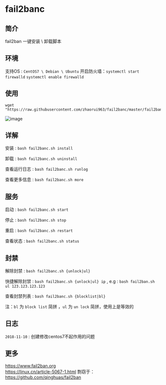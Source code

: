 # fail2banc
简介
---
fail2ban 一键安装 \ 卸载脚本

环境
---
支持OS : `CentOS7 \ Debian \ Ubuntu` 
开启防火墙：`systemctl start firewalld`
`systemctl enable firewalld`

使用
---
```
wget "https://raw.githubusercontent.com/zhaorui963/fail2banc/master/fail2banc.sh"
```
![image](https://i.loli.net/2018/02/15/5a8533967e7f1.png)

详解
---
安装 : `bash fail2banc.sh install`

卸载 : `bash fail2banc.sh uninstall`

查看运行日志 : `bash fail2banc.sh runlog`

查看更多信息 : `bash fail2banc.sh more`

服务
---
启动 : `bash fail2banc.sh start`

停止 : `bash fail2banc.sh stop`

重启 : `bash fail2banc.sh restart`

查看状态 : `bash fail2banc.sh status`

封禁
---
解除封禁 : `bash fail2banc.sh {unlock|ul}`

快捷解除封禁 : `bash fail2banc.sh {unlock|ul} ip` , e.g : `bash fail2ban.sh ul 123.123.123.123`

查看封禁列表 : `bash fail2banc.sh {blocklist|bl}`

注：`bl` 为 `block list` 简拼 ，`ul` 为 `un lock` 简拼，使用上是等效的

日志
---
`2018-11-10` : 创建修改centos7不起作用的问题

更多
---
https://www.fail2ban.org  
https://linux.cn/article-5067-1.html
剽窃于：
https://github.com/qinghuas/fail2ban
